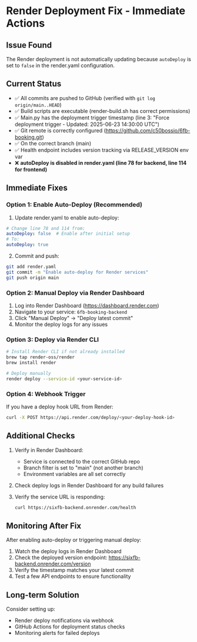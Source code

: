 # Render Deployment Fix - Immediate Actions

## Issue Found
The Render deployment is not automatically updating because `autoDeploy` is set to `false` in the render.yaml configuration.

## Current Status
- ✅ All commits are pushed to GitHub (verified with `git log origin/main..HEAD`)
- ✅ Build scripts are executable (render-build.sh has correct permissions)
- ✅ Main.py has the deployment trigger timestamp (line 3: "Force deployment trigger - Updated: 2025-06-23 14:30:00 UTC")
- ✅ Git remote is correctly configured (https://github.com/c50bossio/6fb-booking.git)
- ✅ On the correct branch (main)
- ✅ Health endpoint includes version tracking via RELEASE_VERSION env var
- ❌ **autoDeploy is disabled in render.yaml (line 78 for backend, line 114 for frontend)**

## Immediate Fixes

### Option 1: Enable Auto-Deploy (Recommended)
1. Update render.yaml to enable auto-deploy:
```yaml
# Change line 78 and 114 from:
autoDeploy: false  # Enable after initial setup
# To:
autoDeploy: true
```

2. Commit and push:
```bash
git add render.yaml
git commit -m "Enable auto-deploy for Render services"
git push origin main
```

### Option 2: Manual Deploy via Render Dashboard
1. Log into Render Dashboard (https://dashboard.render.com)
2. Navigate to your service: `6fb-booking-backend`
3. Click "Manual Deploy" → "Deploy latest commit"
4. Monitor the deploy logs for any issues

### Option 3: Deploy via Render CLI
```bash
# Install Render CLI if not already installed
brew tap render-oss/render
brew install render

# Deploy manually
render deploy --service-id <your-service-id>
```

### Option 4: Webhook Trigger
If you have a deploy hook URL from Render:
```bash
curl -X POST https://api.render.com/deploy/<your-deploy-hook-id>
```

## Additional Checks
1. Verify in Render Dashboard:
   - Service is connected to the correct GitHub repo
   - Branch filter is set to "main" (not another branch)
   - Environment variables are all set correctly

2. Check deploy logs in Render Dashboard for any build failures

3. Verify the service URL is responding:
   ```bash
   curl https://sixfb-backend.onrender.com/health
   ```

## Monitoring After Fix
After enabling auto-deploy or triggering manual deploy:
1. Watch the deploy logs in Render Dashboard
2. Check the deployed version endpoint: https://sixfb-backend.onrender.com/version
3. Verify the timestamp matches your latest commit
4. Test a few API endpoints to ensure functionality

## Long-term Solution
Consider setting up:
- Render deploy notifications via webhook
- GitHub Actions for deployment status checks
- Monitoring alerts for failed deploys
